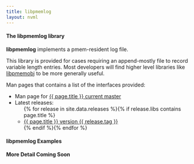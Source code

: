 ```yaml
---
title: libpmemlog
layout: nvml
---
```


#### The libpmemlog library

**libpmemlog** implements a pmem-resident log file.

This library is provided for cases requiring an append-mostly
file to record variable length entries.  Most
developers will find higher level libraries like
[libpmemobj](../libpmemobj) to be more generally useful.

Man pages that contains a list of the interfaces provided:

<ul>
  <li>Man page for <a href="../manpages/master/{{ page.title }}.3.html">{{ page.title }} current master</a></li>
  <li>Latest releases:
    <ul>
      {% for release in site.data.releases %}{% if release.libs contains page.title %}
      <li><a href="../manpages/v{{ release.tag }}/{{ page.title }}.3.html">{{ page.title }} version {{ release.tag }}</a></li>
      {% endif %}{% endfor %}
    </ul>
  </li>
</ul>

#### libpmemlog Examples

**More Detail Coming Soon**

<code data-gist-id='andyrudoff/9f0aee99c7b046fdb974' data-gist-file='manpage.c' data-gist-line='37-98' data-gist-highlight-line='43' data-gist-hide-footer='true'></code>
